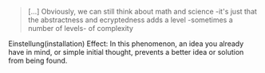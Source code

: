 > [...] Obviously, we can still think about math and science -it's just that the abstractness and ecryptedness adds a level -sometimes a number of levels- of complexity

Einstellung(installation) Effect: In this phenomenon, an idea you already have in mind, or simple initial thought, prevents a better idea or solution from being found.

